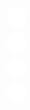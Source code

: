 <link rel="stylesheet" href="//maxcdn.bootstrapcdn.com/font-awesome/4.7.0/css/font-awesome.min.css" />
<style>
    @media (max-width:767px) {
        .hidden-xs {
            display: none !important
        }
    }

    .hot-linkly {
        position: fixed;
        right: 0;
        top: 150px;
        z-index: 99
    }

    .hot-linkly .bic-load {
        align-items: center;
        background: transparent url("https://1.bp.blogspot.com/-uRoTfpNL3-o/XvnTAQ0nO5I/AAAAAAAANg4/feBsOzB2rfY1hY_6KQEdnNoS4rDX_aFtACLcBGAsYHQ/s1600/toolbar.png") no-repeat scroll 0 0/100% 100%;
        display: flex;
        flex-direction: column;
        padding: 61px 0;
        width: 52px
    }

    .hot-linkly .bic-load .bic-load-tem {
        margin-bottom: 10px;
        width: 40px;
        height: 40px
    }

    .hot-linkly .bic-load .bic-load-tem .loptop {
        background: #fff none repeat scroll 0 0;
        border-radius: 20px;
        display: block;
        height: 40px;
        font-size: 14px;
        text-align: center;
        width: 40px;
        background-repeat: no-repeat;
        background-position: center;
        transition: width 300ms ease-in 0ms;
        cursor: pointer;
        position: absolute;
        right: 6px;
        font-weight: bold;
        text-decoration: none;
        color: #82bb4e
    }

    .hot-linkly .bic-load .bic-load-tem .loptop.hotline:before {
        content: "\f2a0";
        font-family: "FontAwesome";
        font-size: 23px;
        position: absolute;
        left: 12px;
        top: -1px;
        font-weight: 400
    }

    .hot-linkly .bic-load .bic-load-tem .loptop.facebook:before {
        content: "\f09a";
        font-family: "FontAwesome";
        font-size: 23px;
        position: absolute;
        left: 11px;
        top: 0;
        font-weight: 400
    }

    .hot-linkly .bic-load .bic-load-tem .loptop.fanpage:before {
        content: "\f0e6";
        font-family: "FontAwesome";
        font-size: 23px;
        position: absolute;
        left: 11px;
        top: 0;
        font-weight: 400
    }

    .hot-linkly .bic-load .bic-load-tem .loptop.youtube:before {
        content: "\f167";
        font-family: "FontAwesome";
        font-size: 23px;
        position: absolute;
        left: 11px;
        top: 0;
        font-weight: 400
    }

    .hot-linkly .bic-load .bic-load-tem .loptop span {
        visibility: hidden;
        transition: steps(1, start) 300ms ease-in 0ms
    }

    .hot-linkly .bic-load .bic-load-tem .loptop:hover {
        width: auto;
        display: flex;
        align-items: center;
        white-space: nowrap;
        background-position: left 15px center;
        padding-left: 55px;
        box-shadow: 0 0 2px;
        padding-right: 30px
    }

    .hot-linkly .bic-load .bic-load-tem .loptop:hover span {
        visibility: visible
    }
</style>
<div class="hot-linkly hidden-xs">
    <div class="bic-load">
        <div class="bic-load-tem">
            <a class="loptop hotline" href="tel:123456789">
        <span>Hotline</span>
      </a>
        </div>
        <div class="bic-load-tem">
            <a target="_blank" class="loptop facebook" href="/">
        <span>Facebook</span>
      </a>
        </div>
        <div class="bic-load-tem">
            <a target="_blank" class="loptop fanpage" href="/">
        <span>Fanpage</span>
      </a>
        </div>
        <div class="bic-load-tem">
            <a target="_blank" class="loptop youtube" href="/">
        <span>Kênh Youtube</span>
      </a>
        </div>
    </div>
    <span class="show_hide"></span>
</div>

